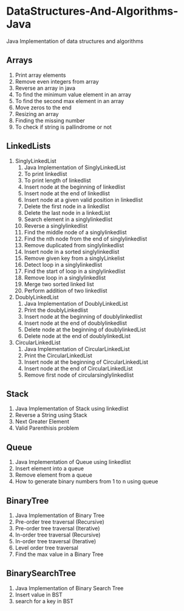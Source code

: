 ﻿# DataStructures-And-Algorithms-Java
Java Implementation of data structures and algorithms
## Arrays
1. Print array elements
2. Remove even integers from array
3. Reverse an array in java
4. To find the minimum value element in an array
5. To find the second max element in an array
6. Move zeros to the end
7. Resizing an array
8. Finding the missing number
9. To check if string is pallindrome or not

## LinkedLists
1. SinglyLinkedList
    1. Java Implementation of SinglyLinkedList
    2. To print linkedlist
    3. To print length of linkedlist
    4. Insert node at the beginning of linkedlist
    5. Insert node at the end of linkedlist
    6. Insert node at a given valid position in linkedlist
    7. Delete the first node in a linkedlist
    8. Delete the last node in a linkedList
    9. Search element in a singlylinkedlist
    10. Reverse a singlylinkedlist
    11. Find the middle node of a singlylinkedlist
    12. Find the nth node from the end of singlylinkedlist
    13. Remove duplicated from singlylinkedlist
    14. Insert node in a sorted singlylinkedlist
    15. Remove given key from a singlyLinkelist
    16. Detect loop in a singlylinkedlist
    17. Find the start of loop in a singlylinkedlist
    18. Remove loop in a singlylinkedlist
    19. Merge two sorted linked list
    20. Perform addition of two linkedlist
2. DoublyLinkedList
    1. Java Implementation of DoublyLinkedList
    2. Print the doublyLinkedlist
    3. Insert node at the beginning of doublylinkedlist
    4. Insert node at the end of doublylinkedlist
    5. Delete node at the beginning of doublylinkedList
    6. Delete node at the end of doublylinkedList
2. CircularLinkedList
    1. Java Implementation of CircularLinkedList
    2. Print the CircularLinkedList
    3. Insert node at the beginning of CircularLinkedList
    4. Insert node at the end of CircularLinkedList
    5. Remove first node of circularsinglylinkedlist


## Stack
1. Java Implementation of Stack using linkedlist
2. Reverse a String using Stack
3. Next Greater Element
4. Valid Parenthisis problem

## Queue
1. Java Implementation of Queue using linkedlist
2. Insert element into a queue
3. Remove element from a queue
4. How to generate binary numbers from 1 to n using queue

## BinaryTree
1. Java Implementation of Binary Tree
2. Pre-order tree traversal (Recursive)
3. Pre-order tree traversal (Iterative)
4. In-order tree traversal (Recursive)
5. In-order tree traversal (Iterative)
6. Level order tree traversal
7. Find the max value in a Binary Tree

## BinarySearchTree
1. Java Implementation of Binary Search Tree
2. Insert value in BST
3. search for a key in BST
